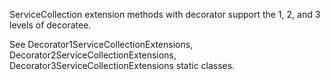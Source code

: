 ServiceCollection extension methods with decorator support the 1, 2, and 3 levels of decoratee.

See Decorator1ServiceCollectionExtensions, Decorator2ServiceCollectionExtensions, Decorator3ServiceCollectionExtensions static classes.
